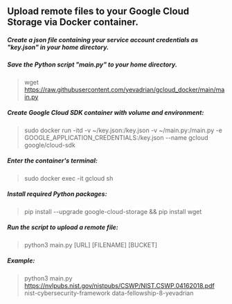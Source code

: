## Upload remote files to your Google Cloud Storage via Docker container.

##### Create a json file containing your service account credentials as "key.json" in your home directory.

##### Save the Python script "main.py" to your home directory. 
> wget https://raw.githubusercontent.com/yevadrian/gcloud_docker/main/main.py

##### Create Google Cloud SDK container with volume and environment:
> sudo docker run -itd -v ~/key.json:/key.json -v ~/main.py:/main.py -e GOOGLE_APPLICATION_CREDENTIALS:/key.json --name gcloud google/cloud-sdk

##### Enter the container's terminal:
> sudo docker exec -it gcloud sh

##### Install required Python packages:
> pip install --upgrade google-cloud-storage && pip install wget

##### Run the script to upload a remote file:
> python3 main.py [URL] [FILENAME] [BUCKET]

##### Example:
> python3 main.py https://nvlpubs.nist.gov/nistpubs/CSWP/NIST.CSWP.04162018.pdf nist-cybersecurity-framework data-fellowship-8-yevadrian
